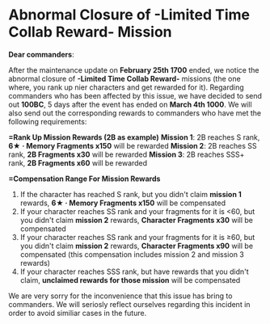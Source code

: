 # Abnormal Closure of -Limited Time Collab Reward- Mission

**Dear commanders**:

After the maintenance update on **February 25th 1700** ended, we notice the abnormal closure of **-Limited Time Collab Reward-** missions (the one where, you rank up nier characters and get rewarded for it). Regarding commanders who has been affected by this issue, we have decided to send out **100BC**, 5 days after the event has ended on **March 4th 1000**. We will also send out the corresponding rewards to commanders who have met the following requirements:



**=Rank Up Mission Rewards (2B as example)**
**Mission 1**: 2B reaches S rank, **6★ · Memory Fragments x150** will be rewarded
**Mission 2**: 2B reaches SS rank, **2B Fragments x30** will be rewarded
**Mission 3**: 2B reaches SSS+ rank, **2B Fragments x60** will be rewarded



**=Compensation Range For Mission Rewards**

1. If the character has reached S rank, but you didn't claim **mission 1** rewards, **6★ · Memory Fragments x150** will be compensated
2. If your character reaches SS rank and your fragments for it is <60, but you didn't claim **mission 2** rewards, **Character Fragments x30** will be compensated
3. If your character reaches SS rank and your fragments for it is ≥60, but you didn't claim **mission 2** rewards, **Character Fragments x90** will be compensated (this compensation includes mission 2 and mission 3 rewards)
4. If your character reaches SSS rank, but have rewards that you didn't claim, **unclaimed rewards for those mission** will be compensated



We are very sorry for the inconvenience that this issue has bring to commanders. We will seriosly reflect ourselves regarding this incident in order to avoid similiar cases in the future.